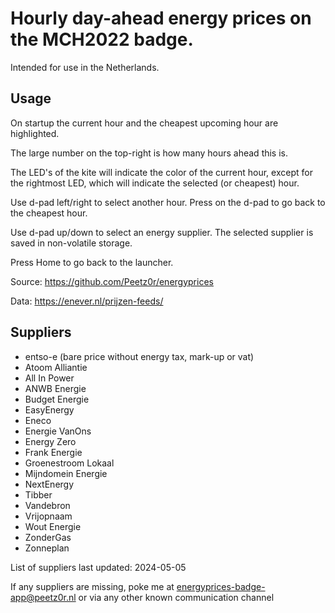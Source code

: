 # Hourly day-ahead energy prices on the MCH2022 badge.

Intended for use in the Netherlands.

## Usage

On startup the current hour and the cheapest upcoming hour are highlighted.

The large number on the top-right is how many hours ahead this is.

The LED's of the kite will indicate the color of the current hour, except for the rightmost LED, which will indicate the selected (or cheapest) hour.

Use d-pad left/right to select another hour. Press on the d-pad to go back to the cheapest hour.

Use d-pad up/down to select an energy supplier. The selected supplier is saved in non-volatile storage.

Press Home to go back to the launcher.

Source: https://github.com/Peetz0r/energyprices

Data: https://enever.nl/prijzen-feeds/

## Suppliers

- entso-e (bare price without energy tax, mark-up or vat)
- Atoom Alliantie
- All In Power
- ANWB Energie
- Budget Energie
- EasyEnergy
- Eneco
- Energie VanOns
- Energy Zero
- Frank Energie
- Groenestroom Lokaal
- Mijndomein Energie
- NextEnergy
- Tibber
- Vandebron
- Vrijopnaam
- Wout Energie
- ZonderGas
- Zonneplan

List of suppliers last updated: 2024-05-05

If any suppliers are missing, poke me at energyprices-badge-app@peetz0r.nl or via any other known communication channel
